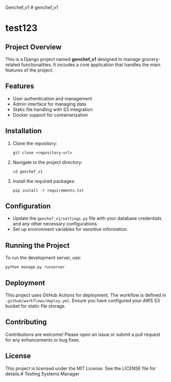 Genchef_v1 # genchef_v1
# test123

## Project Overview
This is a Django project named **genchef_v1** designed to manage grocery-related functionalities. It includes a core application that handles the main features of the project.

## Features
- User authentication and management
- Admin interface for managing data
- Static file handling with S3 integration
- Docker support for containerization

## Installation
1. Clone the repository:
   ```
   git clone <repository-url>
   ```
2. Navigate to the project directory:
   ```
   cd genchef_v1
   ```
3. Install the required packages:
   ```
   pip install -r requirements.txt
   ```

## Configuration
- Update the `genchef_v1/settings.py` file with your database credentials and any other necessary configurations.
- Set up environment variables for sensitive information.

## Running the Project
To run the development server, use:
```
python manage.py runserver
```

## Deployment
This project uses GitHub Actions for deployment. The workflow is defined in `.github/workflows/deploy.yml`. Ensure you have configured your AWS S3 bucket for static file storage.

## Contributing
Contributions are welcome! Please open an issue or submit a pull request for any enhancements or bug fixes.

## License
This project is licensed under the MIT License. See the LICENSE file for details.# Testing Systems Manager
